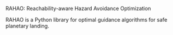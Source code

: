 RAHAO: Reachability-aware Hazard Avoidance 
Optimization

RAHAO is a Python library for optimal guidance algorithms for safe planetary landing. 

